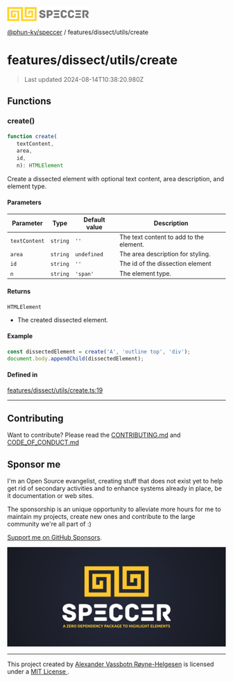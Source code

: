 <img alt="SPECCER logo" src="https://raw.githubusercontent.com/phun-ky/speccer/main/public/logo-speccer-horizontal-colored-package.svg?raw=true" style="max-height:32px;"/>

[@phun-ky/speccer](../../../README.md) / features/dissect/utils/create

# features/dissect/utils/create

> Last updated 2024-08-14T10:38:20.980Z

## Functions

### create()

```ts
function create(
   textContent, 
   area, 
   id, 
   n): HTMLElement
```

Create a dissected element with optional text content, area description, and element type.

#### Parameters

| Parameter | Type | Default value | Description |
| ------ | ------ | ------ | ------ |
| `textContent` | `string` | `''` | The text content to add to the element. |
| `area` | `string` | `undefined` | The area description for styling. |
| `id` | `string` | `''` | The id of the dissection element |
| `n` | `string` | `'span'` | The element type. |

#### Returns

`HTMLElement`

- The created dissected element.

#### Example

```ts
const dissectedElement = create('A', 'outline top', 'div');
document.body.appendChild(dissectedElement);
```

#### Defined in

[features/dissect/utils/create.ts:19](https://github.com/phun-ky/speccer/blob/main/src/features/dissect/utils/create.ts#L19)

***

## Contributing

Want to contribute? Please read the [CONTRIBUTING.md](https://github.com/phun-ky/speccer/blob/main/CONTRIBUTING.md) and [CODE_OF_CONDUCT.md](https://github.com/phun-ky/speccer/blob/main/CODE_OF_CONDUCT.md)

## Sponsor me

I'm an Open Source evangelist, creating stuff that does not exist yet to help get rid of secondary activities and to enhance systems already in place, be it documentation or web sites.

The sponsorship is an unique opportunity to alleviate more hours for me to maintain my projects, create new ones and contribute to the large community we're all part of :)

[Support me on GitHub Sponsors](https://github.com/sponsors/phun-ky).

![Speccer banner, with logo and slogan: A zero dependency package to highlight elements](https://github.com/phun-ky/speccer/blob/main/public/speccer-banner.png?raw=true)

***
<p class="ph">
  This project created by
  <a rel="noopener noreferrer" target="_blank" class="ph" href="http://phun-ky.net" property="cc:attributionName">
    Alexander Vassbotn Røyne-Helgesen</a>
  is licensed under a
  <a rel="noopener noreferrer" target="_blank" class="ph" href="https://choosealicense.com/licenses/mit/">
    MIT License </a>.
</p>
